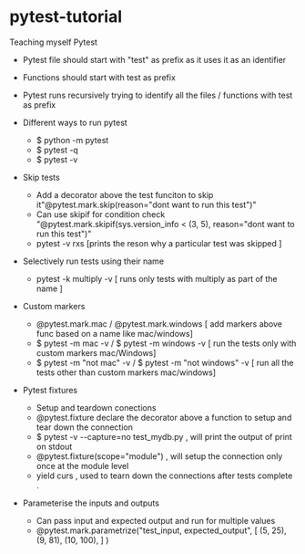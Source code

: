 # pytest-tutorial
Teaching myself Pytest


- Pytest file should start with "test" as prefix as it uses it as an identifier
- Functions should start with test as prefix
- Pytest runs recursively trying to identify all the files / functions with test as prefix

- Different ways to run pytest
  - $ python -m pytest
  - $ pytest -q
  - $ pytest -v

- Skip tests
  - Add a decorator above the test funciton to skip it"@pytest.mark.skip(reason="dont want to run this test")"
  - Can use skipif for condition check "@pytest.mark.skipif(sys.version_info < (3, 5), reason="dont want to run this test")"
  - pytest -v rxs [prints the reson why a particular test was skipped ]

- Selectively run tests using their name
  - pytest -k multiply -v [ runs only tests with multiply as part of the name ]

- Custom markers
  - @pytest.mark.mac / @pytest.mark.windows [ add markers above func based on a name like mac/windows]
  - $ pytest -m mac -v / $ pytest -m windows -v [ run the tests only with custom markers mac/Windows]
  - $ pytest -m "not mac" -v / $ pytest -m "not windows" -v [ run all the tests other than custom markers mac/windows]

- Pytest fixtures
  - Setup and teardown conections
  - @pytest.fixture declare the decorator above a function to setup and tear down the connection
  - $ pytest -v --capture=no test_mydb.py , will print the output of print on stdout
  - @pytest.fixture(scope="module") , will setup the connection only once at the module level
  - yield curs , used to tearn down the connections after tests complete .

- Parameterise the inputs and outputs
  - Can pass input and expected output and run for multiple values
  - @pytest.mark.parametrize("test_input, expected_output",
                         [
                             (5, 25),
                             (9, 81),
                             (10, 100),
                         ]
                         )

